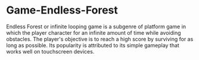# Game-Endless-Forest
Endless Forest or infinite looping game is a subgenre of platform game in which the player character for an infinite amount of time while avoiding obstacles. The player's objective is to reach a high score by surviving for as long as possible. Its popularity is attributed to its simple gameplay that works well on touchscreen devices.
